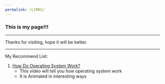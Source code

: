 ```yaml
---
permalink: /LINKS/
---
```


### This is my page!!!

---

Thanks for visiting, hope it will be better.

---

My Recommend List:
1. [How Do Operating System Work?](https://www.youtube.com/watch?v=GjNp0bBrjmU&ab_channel=ClickView)
    * This video will tell you how operating system work
    * It is Animated in interesting ways
